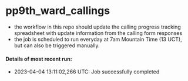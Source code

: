 # pp9th_ward_callings

- the workflow in this repo should update the calling progress tracking spreadsheet with
  update information from the calling form responses
- the job is scheduled to run everyday at 7am Mountain Time (13 UCT), but can also be triggered manually.

#### Details of most recent run:

- 2023-04-04 13:11:02,266 UTC: Job successfully completed